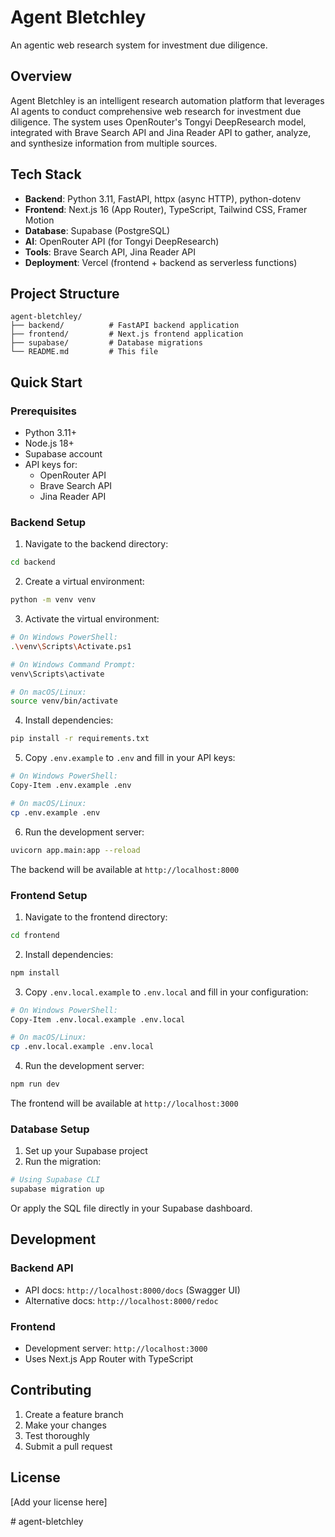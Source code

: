 # Agent Bletchley

An agentic web research system for investment due diligence.

## Overview

Agent Bletchley is an intelligent research automation platform that leverages AI agents to conduct comprehensive web research for investment due diligence. The system uses OpenRouter's Tongyi DeepResearch model, integrated with Brave Search API and Jina Reader API to gather, analyze, and synthesize information from multiple sources.

## Tech Stack

- **Backend**: Python 3.11, FastAPI, httpx (async HTTP), python-dotenv
- **Frontend**: Next.js 16 (App Router), TypeScript, Tailwind CSS, Framer Motion
- **Database**: Supabase (PostgreSQL)
- **AI**: OpenRouter API (for Tongyi DeepResearch)
- **Tools**: Brave Search API, Jina Reader API
- **Deployment**: Vercel (frontend + backend as serverless functions)

## Project Structure

```
agent-bletchley/
├── backend/          # FastAPI backend application
├── frontend/         # Next.js frontend application
├── supabase/         # Database migrations
└── README.md         # This file
```

## Quick Start

### Prerequisites

- Python 3.11+
- Node.js 18+
- Supabase account
- API keys for:
  - OpenRouter API
  - Brave Search API
  - Jina Reader API

### Backend Setup

1. Navigate to the backend directory:
```bash
cd backend
```

2. Create a virtual environment:
```bash
python -m venv venv
```

3. Activate the virtual environment:
```bash
# On Windows PowerShell:
.\venv\Scripts\Activate.ps1

# On Windows Command Prompt:
venv\Scripts\activate

# On macOS/Linux:
source venv/bin/activate
```

4. Install dependencies:
```bash
pip install -r requirements.txt
```

5. Copy `.env.example` to `.env` and fill in your API keys:
```bash
# On Windows PowerShell:
Copy-Item .env.example .env

# On macOS/Linux:
cp .env.example .env
```

6. Run the development server:
```bash
uvicorn app.main:app --reload
```

The backend will be available at `http://localhost:8000`

### Frontend Setup

1. Navigate to the frontend directory:
```bash
cd frontend
```

2. Install dependencies:
```bash
npm install
```

3. Copy `.env.local.example` to `.env.local` and fill in your configuration:
```bash
# On Windows PowerShell:
Copy-Item .env.local.example .env.local

# On macOS/Linux:
cp .env.local.example .env.local
```

4. Run the development server:
```bash
npm run dev
```

The frontend will be available at `http://localhost:3000`

### Database Setup

1. Set up your Supabase project
2. Run the migration:
```bash
# Using Supabase CLI
supabase migration up
```

Or apply the SQL file directly in your Supabase dashboard.

## Development

### Backend API

- API docs: `http://localhost:8000/docs` (Swagger UI)
- Alternative docs: `http://localhost:8000/redoc`

### Frontend

- Development server: `http://localhost:3000`
- Uses Next.js App Router with TypeScript

## Contributing

1. Create a feature branch
2. Make your changes
3. Test thoroughly
4. Submit a pull request

## License

[Add your license here]

#   a g e n t - b l e t c h l e y 
 
 